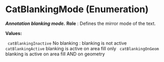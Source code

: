 # CatBlankingMode (Enumeration)

**_Annotation blanking mode._**
**Role** : Defines the mirror mode of the text.

**Values:**

` catBlankingInactive`      No blanking : blanking is not active
` catBlankingActive`      blanking is active on area fill only
` catBlankingOnGeom`      blanking is active on area fill AND on geometry